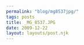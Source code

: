 ```yaml
---
permalink: "blog/mg8537jpg/"
tags: posts
title: _MG_8537.JPG
date: 2009-12-22
layout: layouts/post.njk
---
```


